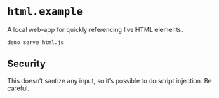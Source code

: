 # `html.example`

A local web-app for quickly referencing live HTML elements.

```shell
deno serve html.js
```

## Security

This doesn’t santize any input, so it’s possible to do script injection. Be careful.
